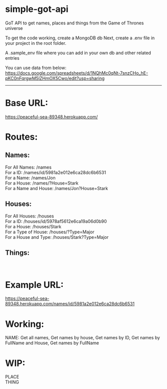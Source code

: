 # simple-got-api
GoT API to get names, places and things from the Game of Thrones universe

To get the code working, create a MongoDB db
Next, create a .env file in your project in the root folder.

A .sample_env file where you can add in your own db and other related entries

You can use data from below: <br />
https://docs.google.com/spreadsheets/d/1NQhMc0qNt-7snzCHo_hE-pKC0nFqrgwM5lZHmOX5Cwo/edit?usp=sharing

*****************************************************************************************************************************************
 

 
Base URL:
=========

https://peaceful-sea-89348.herokuapp.com/


Routes:
=======

Names:
------
For All Names: /names <br />
For a ID: /names/id/5981a2e012e6ca28dc6b6531 <br />
For a Name: /names/Jon <br />
For a House: /names/?House=Stark <br />
For a Name and House: /names/Jon?House=Stark <br />

Houses:
-------
For All Houses: /houses <br />
For a ID: /houses/id/5978af5612e6ca19a06d0b90 <br />
For a House: /houses/Stark <br />
For a Type of House: /houses/?Type=Major <br />
For a House and Type: /houses/Stark?Type=Major <br />

Things:
-------

<br />

Example URL:
============

https://peaceful-sea-89348.herokuapp.com/names/id/5981a2e012e6ca28dc6b6531


Working:
=======
NAME: Get all names, Get names by house, Get names by ID, Get names by FullName and House, Get names by FullName
 
WIP:
====

PLACE <br />
THING <br />
 

 

 
